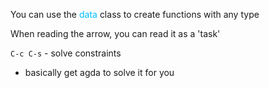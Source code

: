 You can use the <span style="color:#00bfff">data</span> class to create functions with any type

When reading the arrow, you can read it as a 'task'

`C-c C-s` - solve constraints
- basically get agda to solve it for you